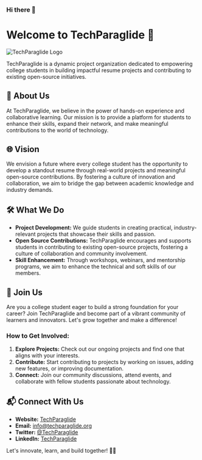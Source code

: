 ### Hi there 👋

<!--
**TechParaglide/TechParaglide** is a ✨ _special_ ✨ repository because its `README.md` (this file) appears on your GitHub profile.

Here are some ideas to get you started:

- 🔭 I’m currently working on ...
- 🌱 I’m currently learning ...
- 👯 I’m looking to collaborate on ...
- 🤔 I’m looking for help with ...
- 💬 Ask me about ...
- 📫 How to reach me: ...
- 😄 Pronouns: ...
- ⚡ Fun fact: ...
-->
# Welcome to TechParaglide 👋

![TechParaglide Logo](insert_logo_url_here) <!-- Replace 'insert_logo_url_here' with the actual URL of your logo -->

TechParaglide is a dynamic project organization dedicated to empowering college students in building impactful resume projects and contributing to existing open-source initiatives.

## 🚀 About Us

At TechParaglide, we believe in the power of hands-on experience and collaborative learning. Our mission is to provide a platform for students to enhance their skills, expand their network, and make meaningful contributions to the world of technology.

## 🌐 Vision

We envision a future where every college student has the opportunity to develop a standout resume through real-world projects and meaningful open-source contributions. By fostering a culture of innovation and collaboration, we aim to bridge the gap between academic knowledge and industry demands.

## 🛠 What We Do

- **Project Development:** We guide students in creating practical, industry-relevant projects that showcase their skills and passion.
- **Open Source Contributions:** TechParaglide encourages and supports students in contributing to existing open-source projects, fostering a culture of collaboration and community involvement.
- **Skill Enhancement:** Through workshops, webinars, and mentorship programs, we aim to enhance the technical and soft skills of our members.

## 🌱 Join Us

Are you a college student eager to build a strong foundation for your career? Join TechParaglide and become part of a vibrant community of learners and innovators. Let's grow together and make a difference!

### How to Get Involved:

1. **Explore Projects:** Check out our ongoing projects and find one that aligns with your interests.
2. **Contribute:** Start contributing to projects by working on issues, adding new features, or improving documentation.
3. **Connect:** Join our community discussions, attend events, and collaborate with fellow students passionate about technology.

## 📬 Connect With Us

- **Website:** [TechParaglide](https://www.techparaglide.org)
- **Email:** info@techparaglide.org
- **Twitter:** [@TechParaglide](https://twitter.com/TechParaglide)
- **LinkedIn:** [TechParaglide](https://www.linkedin.com/company/techparaglide)

Let's innovate, learn, and build together! 🚀✨
